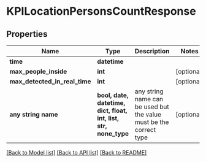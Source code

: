 # KPILocationPersonsCountResponse


## Properties
Name | Type | Description | Notes
------------ | ------------- | ------------- | -------------
**time** | **datetime** |  | 
**max_people_inside** | **int** |  | [optional] 
**max_detected_in_real_time** | **int** |  | [optional] 
**any string name** | **bool, date, datetime, dict, float, int, list, str, none_type** | any string name can be used but the value must be the correct type | [optional]

[[Back to Model list]](../README.md#documentation-for-models) [[Back to API list]](../README.md#documentation-for-api-endpoints) [[Back to README]](../README.md)


